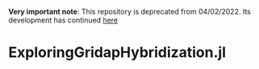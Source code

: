 **Very important note**: This repository is deprecated from 04/02/2022. Its development has continued [here](https://github.com/gridap/GridapHybrid.jl)

# ExploringGridapHybridization.jl
